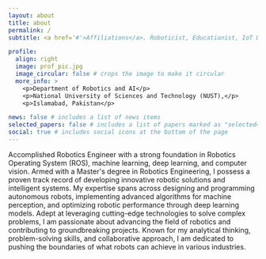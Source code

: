 ```yaml
---
layout: about
title: about
permalink: /
subtitle: <a href='#'>Affiliations</a>. Roboticist, Educationist, IoT Developer

profile:
  align: right
  image: prof_pic.jpg
  image_circular: false # crops the image to make it circular
  more_info: >
    <p>Department of Robotics and AI</p>
    <p>National University of Sciences and Technology (NUST),</p>
    <p>Islamabad, Pakistan</p>

news: false # includes a list of news items
selected_papers: false # includes a list of papers marked as "selected={true}"
social: true # includes social icons at the bottom of the page
---
```


Accomplished Robotics Engineer with a strong foundation in Robotics Operating System (ROS), machine learning, deep learning, and computer vision. Armed with a Master's degree in Robotics Engineering, I possess a proven track record of developing innovative robotic solutions and intelligent systems. My expertise spans across designing and programming autonomous robots, implementing advanced algorithms for machine perception, and optimizing robotic performance through deep learning models. Adept at leveraging cutting-edge technologies to solve complex problems, I am passionate about advancing the field of robotics and contributing to groundbreaking projects. Known for my analytical thinking, problem-solving skills, and collaborative approach, I am dedicated to pushing the boundaries of what robots can achieve in various industries.